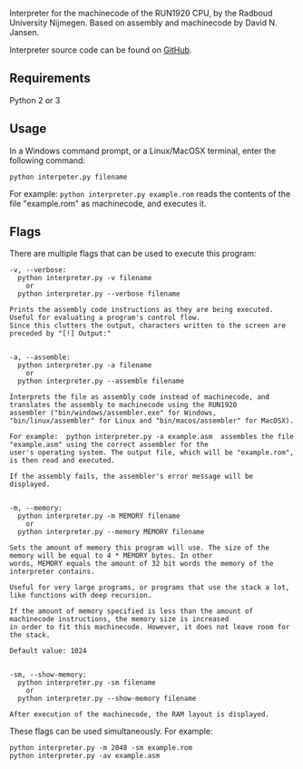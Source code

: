 
Interpreter for the machinecode of the RUN1920 CPU, by the Radboud University Nijmegen. Based on assembly and machinecode by David N. Jansen.

Interpreter source code can be found on [GitHub](https://github.com/gijshendriksen/interpreter/).

Requirements
------------

Python 2 or 3


Usage
-----

In a Windows command prompt, or a Linux/MacOSX terminal, enter the following command:

    python interpeter.py filename

For example:  `python interpreter.py example.rom`  reads the contents of the file "example.rom" as machinecode, and executes it.


Flags
-----

There are multiple flags that can be used to execute this program:

    -v, --verbose:
      python interpreter.py -v filename
        or 
      python interpreter.py --verbose filename

    Prints the assembly code instructions as they are being executed. Useful for evaluating a program's control flow.
    Since this clutters the output, characters written to the screen are preceded by "[!] Output:"


    -a, --assemble:
      python interpreter.py -a filename
        or 
      python interpreter.py --assemble filename

    Interprets the file as assembly code instead of machinecode, and translates the assembly to machinecode using the RUN1920
    assembler ("bin/windows/assembler.exe" for Windows, "bin/linux/assembler" for Linux and "bin/macos/assembler" for MacOSX).

    For example:  python interpreter.py -a example.asm  assembles the file "example.asm" using the correct assembler for the
    user's operating system. The output file, which will be "example.rom", is then read and executed.

    If the assembly fails, the assembler's error message will be displayed.


    -m, --memory:
      python interpreter.py -m MEMORY filename
        or 
      python interpreter.py --memory MEMORY filename

    Sets the amount of memory this program will use. The size of the memory will be equal to 4 * MEMORY bytes. In other
    words, MEMORY equals the amount of 32 bit words the memory of the interpreter contains.

    Useful for very large programs, or programs that use the stack a lot, like functions with deep recursion.
    
    If the amount of memory specified is less than the amount of machinecode instructions, the memory size is increased
    in order to fit this machinecode. However, it does not leave room for the stack.

    Default value: 1024


    -sm, --show-memory:
      python interpreter.py -sm filename
        or 
      python interpreter.py --show-memory filename

    After execution of the machinecode, the RAM layout is displayed.

These flags can be used simultaneously. For example:

    python interpreter.py -m 2048 -sm example.rom  
    python interpreter.py -av example.asm
